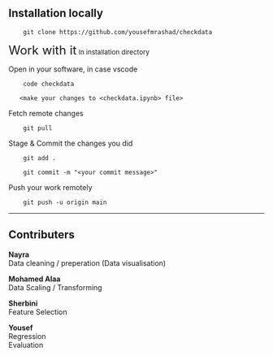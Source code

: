 ## Installation locally
```
    git clone https://github.com/yousefmrashad/checkdata
```    
<font size="5">Work with it</font> <font size="2">In installation directory</font>

Open in your software, in case vscode
``` 
    code checkdata
```       
```    
   <make your changes to <checkdata.ipynb> file>
```    
Fetch remote changes
```    
    git pull
```    
Stage & Commit the changes you did
```    
    git add . 
```    
```    
    git commit -m "<your commit message>"
```     
Push your work remotely  
```    
    git push -u origin main 
```
--- 
## Contributers
**Nayra**\
Data cleaning / preperation
(Data visualisation)

**Mohamed Alaa**\
Data Scaling / Transforming

**Sherbini**\
Feature Selection

**Yousef**\
Regression\
Evaluation
